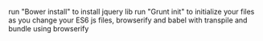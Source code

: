 run "Bower install" to install jquery lib
run "Grunt init" to initialize your files
as you change your ES6 js files, browserify and babel with transpile and bundle using browserify